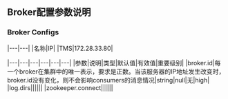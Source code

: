 ## Broker配置参数说明

### Broker Configs

|---|---|
|名称|IP|
|TMS|172.28.33.80|


|---|---|---|---|---|---|
|参数|说明|类型|默认值|有效值|重要级别|
|broker.id|每一个broker在集群中的唯一表示，要求是正数。当该服务器的IP地址发生改变时，broker.id没有变化，则不会影响consumers的消息情况|string|null|无|high|
|log.dirs||||||
|zookeeper.connect||||||